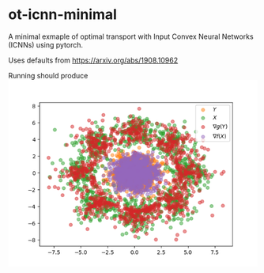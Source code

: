 # ot-icnn-minimal

A minimal exmaple of optimal transport with Input Convex Neural Networks (ICNNs) using pytorch.

Uses defaults from https://arxiv.org/abs/1908.10962

Running should produce 
![plot](static/epoch_10000.png)
